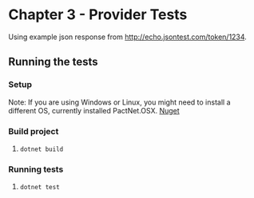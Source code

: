 # Chapter 3 - Provider Tests

Using example json response from http://echo.jsontest.com/token/1234.

## Running the tests

### Setup
Note: If you are using Windows or Linux, you might need to install a different OS, currently installed PactNet.OSX. [Nuget](https://github.com/pact-foundation/pact-net#installing)

### Build project

1. `dotnet build`

### Running tests
1. `dotnet test`
